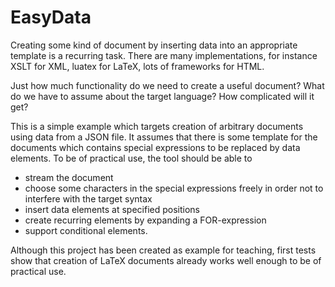# EasyData

Creating some kind of document by inserting data into an appropriate template is a recurring task. There
are many implementations, for instance XSLT for XML, luatex for LaTeX, lots of frameworks for HTML.

Just how much functionality do we need to create a useful document? What do we have to assume about the
target language? How complicated will it get?

This is a simple example which targets creation of arbitrary documents using data from a JSON file.
It assumes that there is some template for the documents which contains special expressions to be replaced by data elements.
To be of practical use, the tool should be able to

- stream the document
- choose some characters in the special expressions freely in order not to interfere with the target syntax
- insert data elements at specified positions
- create recurring elements by expanding a FOR-expression
- support conditional elements.

Although this project has been created as example for teaching,
first tests show that creation of LaTeX documents already works well enough to be of practical use.
